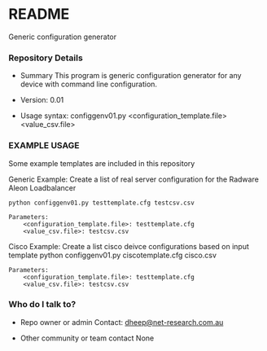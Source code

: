 # README #
Generic configuration generator

### Repository Details ###

* Summary
This program is generic configuration generator for any device with command line configuration.

* Version: 0.01
* Usage
    syntax: configgenv01.py <configuration_template.file> <value_csv.file>


### EXAMPLE USAGE ###

Some example templates are included in this repository

Generic Example: Create a list of real server configuration for the Radware Aleon Loadbalancer

    python configgenv01.py testtemplate.cfg testcsv.csv

    Parameters:
        <configuration_template.file>: testtemplate.cfg
        <value_csv.file>: testcsv.csv

Cisco Example: Create a list cisco deivce configurations based on input template
    python configgenv01.py ciscotemplate.cfg cisco.csv

    Parameters:
        <configuration_template.file>: testtemplate.cfg
        <value_csv.file>: testcsv.csv


### Who do I talk to? ###

* Repo owner or admin
    Contact: dheep@net-research.com.au

* Other community or team contact
    None
